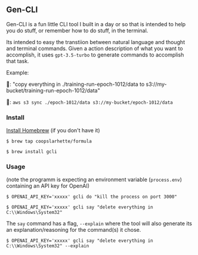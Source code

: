 ## Gen-CLI

Gen-CLI is a fun little CLI tool I built in a day or so that is intended to help you do stuff, or remember how to do stuff, in the terminal.

Its intended to easy the transtiion between natural language and thought and terminal commands. Given a action description of what you want to accomplish, it uses `gpt-3.5-turbo` to generate commands to accomplish that task.

Example:

🧑: "copy everything in ./training-run-epoch-1012/data to s3://my-bucket/training-run-epoch-1012/data"

🤖: `aws s3 sync ./epoch-1012/data s3://my-bucket/epoch-1012/data
`

### Install

[Install Homebrew](https://brew.sh/) (if you don't have it)

`$ brew tap coopslarhette/formula`

`$ brew install gcli`

### Usage

(note the programm is expecting an environment variable (`process.env`) containing an API key for OpenAI)

`$ OPENAI_API_KEY='xxxxx' gcli do "kill the process on port 3000"`

`$ OPENAI_API_KEY='xxxxx' gcli say "delete everything in C:\\Windows\System32"`

The `say` command has a flag, `--explain` where the tool will also generate its an explanation/reasoning for the command(s) it chose.

`$ OPENAI_API_KEY='xxxxx' gcli say "delete everything in C:\\Windows\System32" --explain`

